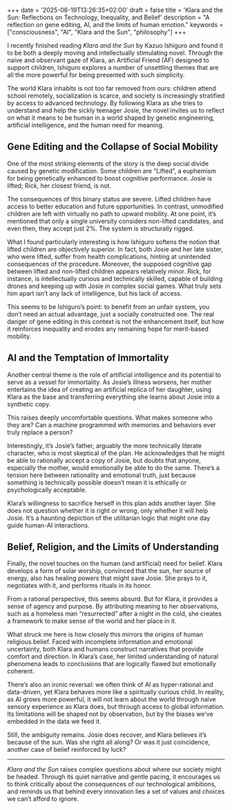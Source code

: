 +++
date = '2025-06-19T13:26:35+02:00'
draft = false
title = 'Klara and the Sun: Reflections on Technology, Inequality, and Belief'
description = "A reflection on gene editing, AI, and the limits of human emotion."
keywords = ["consciousness", "AI", "Klara and the Sun", "philosophy"]
+++

I recently finished reading *Klara and the Sun* by Kazuo Ishiguro and found it to be both a deeply moving and intellectually stimulating novel. Through the naive and observant gaze of Klara, an Artificial Friend (AF) designed to support children, Ishiguro explores a number of unsettling themes that are all the more powerful for being presented with such simplicity.

The world Klara inhabits is not too far removed from ours: children attend school remotely, socialization is scarce, and society is increasingly stratified by access to advanced technology. By following Klara as she tries to understand and help the sickly teenager Josie, the novel invites us to reflect on what it means to be human in a world shaped by genetic engineering, artificial intelligence, and the human need for meaning.

## Gene Editing and the Collapse of Social Mobility
One of the most striking elements of the story is the deep social divide caused by genetic modification. Some children are “Lifted”, a euphemism for being genetically enhanced to boost cognitive performance. Josie is lifted; Rick, her closest friend, is not.

The consequences of this binary status are severe. Lifted children have access to better education and future opportunities. In contrast, unmodified children are left with virtually no path to upward mobility. At one point, it’s mentioned that only a single university considers non-lifted candidates, and even then, they accept just 2%. The system is structurally rigged.

What I found particularly interesting is how Ishiguro softens the notion that lifted children are objectively superior. In fact, both Josie and her late sister, who were lifted, suffer from health complications, hinting at unintended consequences of the procedure. Moreover, the supposed cognitive gap between lifted and non-lifted children appears relatively minor. Rick, for instance, is intellectually curious and technically skilled, capable of building drones and keeping up with Josie in complex social games. What truly sets him apart isn’t any lack of intelligence, but his lack of access.

This seems to be Ishiguro’s point: to benefit from an unfair system, you don’t need an actual advantage, just a socially constructed one. The real danger of gene editing in this context is not the enhancement itself, but how it reinforces inequality and erodes any remaining hope for merit-based mobility.

## AI and the Temptation of Immortality
Another central theme is the role of artificial intelligence and its potential to serve as a vessel for immortality. As Josie’s illness worsens, her mother entertains the idea of creating an artificial replica of her daughter, using Klara as the base and transferring everything she learns about Josie into a synthetic copy.

This raises deeply uncomfortable questions. What makes someone who they are? Can a machine programmed with memories and behaviors ever truly replace a person?

Interestingly, it’s Josie’s father, arguably the more technically literate character, who is most skeptical of the plan. He acknowledges that he might be able to rationally accept a copy of Josie, but doubts that anyone, especially the mother, would emotionally be able to do the same. There’s a tension here between rationality and emotional truth, just because something is technically possible doesn’t mean it is ethically or psychologically acceptable.

Klara’s willingness to sacrifice herself in this plan adds another layer. She does not question whether it is right or wrong, only whether it will help Josie. It’s a haunting depiction of the utilitarian logic that might one day guide human-AI interactions.

## Belief, Religion, and the Limits of Understanding
Finally, the novel touches on the human (and artificial) need for belief. Klara develops a form of solar worship, convinced that the sun, her source of energy, also has healing powers that might save Josie. She prays to it, negotiates with it, and performs rituals in its honor.

From a rational perspective, this seems absurd. But for Klara, it provides a sense of agency and purpose. By attributing meaning to her observations, such as a homeless man “resurrected” after a night in the cold, she creates a framework to make sense of the world and her place in it.

What struck me here is how closely this mirrors the origins of human religious belief. Faced with incomplete information and emotional uncertainty, both Klara and humans construct narratives that provide comfort and direction. In Klara’s case, her limited understanding of natural phenomena leads to conclusions that are logically flawed but emotionally coherent.

There’s also an ironic reversal: we often think of AI as hyper-rational and data-driven, yet Klara behaves more like a spiritually curious child. In reality, as AI grows more powerful, it will not learn about the world through naive sensory experience as Klara does, but through access to global information. Its limitations will be shaped not by observation, but by the biases we’ve embedded in the data we feed it.

Still, the ambiguity remains. Josie does recover, and Klara believes it’s because of the sun. Was she right all along? Or was it just coincidence, another case of belief reinforced by luck?

---

*Klara and the Sun* raises complex questions about where our society might be headed. Through its quiet narrative and gentle pacing, it encourages us to think critically about the consequences of our technological ambitions, and reminds us that behind every innovation lies a set of values and choices we can’t afford to ignore.

<script src="https://giscus.app/client.js"
        data-repo="bakouze/slowfwd-discussion"
        data-repo-id="R_kgDOPRd4qw"
        data-category="Announcements"
        data-category-id="DIC_kwDOPRd4q84CtUhX"
        data-mapping="pathname"
        data-strict="0"
        data-reactions-enabled="1"
        data-emit-metadata="0"
        data-input-position="top"
        data-theme="light"
        data-lang="en"
        data-loading="lazy"
        crossorigin="anonymous"
        async>
</script>